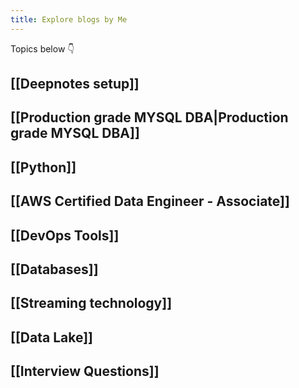 ```yaml
---
title: Explore blogs by Me
---
```


Topics below 👇

## [[Deepnotes setup]]
## [[Production grade MYSQL DBA|Production grade MYSQL DBA]]

## [[Python]]

## [[AWS Certified Data Engineer - Associate]]

## [[DevOps Tools]]

## [[Databases]]

## [[Streaming technology]]

## [[Data Lake]]

## [[Interview Questions]]
